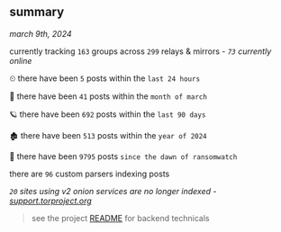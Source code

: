 
## summary
_march 9th, 2024_

currently tracking `163` groups across `299` relays & mirrors - _`73` currently online_

⏲ there have been `5` posts within the `last 24 hours`

🦈 there have been `41` posts within the `month of march`

🪐 there have been `692` posts within the `last 90 days`

🏚 there have been `513` posts within the `year of 2024`

🦕 there have been `9795` posts `since the dawn of ransomwatch`

there are `96` custom parsers indexing posts

_`20` sites using v2 onion services are no longer indexed - [support.torproject.org](https://support.torproject.org/onionservices/v2-deprecation/)_

> see the project [README](https://github.com/joshhighet/ransomwatch#ransomwatch--) for backend technicals
